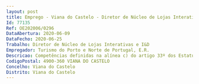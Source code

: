 ```yaml
--- 
layout: post
title: Emprego - Viana do Castelo - Diretor de Núcleo de Lojas Interativas e I&D
Id: 77135
Ref: OE202006/0296
DataAbertura: 2020-06-09
DataFecho: 2020-06-25
Trabalho: Diretor de Núcleo de Lojas Interativas e I&D
Empregador: Turismo do Porto e Norte de Portugal, E.R.
Descricao: Competências definidas na alínea c) do artigo 33º dos Estatutos da TPNP, sob alçada do Diretor do Departamento Operacional I.	Gerir e coordenar a rede de Lojas Interativas de Turismo sob a responsabilidade da Turismo do Porto e Norte de Portugal, E. R., e acompanhar a implementação da rede com os parceiros públicos e privados  II.	Garantir um programa de dinamização e de animação das Lojas Interativas de Turismo que envolvam conteúdos e serviços do território alinhados com as motivações da procura turística dos respetivos locais de acolhimento   III.	Promover e desenvolver os processos necessários à implementação da comercialização e apoio ao cliente, no sentido de melhorar a qualidade da prestação dos serviços de acolhimento nas Lojas Interativas de Turismo  IV.	Assegurar o bom funcionamento dos espaços e respetivos serviços prestados pela Rede de Lojas Interativas de Turismo e pelo Centro de Congressos  V.	Garantir uma boa taxa de ocupação do Centro de Congressos  VI.	Garantir a implementação, otimização e manutenção evolutiva dos sistemas de informação da Turismo do Porto e Norte de Portugal, E. R., e, sempre que possível, a respetiva integração e conectividade com outros sistemas.
CodigoPostal: 4900-360 VIANA DO CASTELO
Concelho: Viana do Castelo
Distrito: Viana do Castelo
--- 
```

